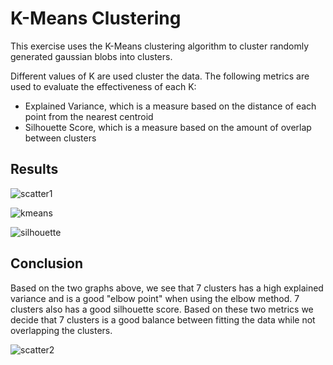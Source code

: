 # K-Means Clustering

This exercise uses the K-Means clustering algorithm to cluster randomly generated gaussian blobs into clusters.

Different values of K are used cluster the data. The following metrics are used to evaluate the effectiveness of each K:

 - Explained Variance, which is a measure based on the distance of each point from the nearest centroid
 - Silhouette Score, which is a measure based on the amount of overlap between clusters
 
## Results

![scatter1](https://github.com/iamshang1/Projects/blob/master/Basic_ML/Kmeans_Clustering/scatter1.png)

![kmeans](https://github.com/iamshang1/Projects/blob/master/Basic_ML/Kmeans_Clustering/kmeans.png)

![silhouette](https://github.com/iamshang1/Projects/blob/master/Basic_ML/Kmeans_Clustering/silhouette.png)

## Conclusion

Based on the two graphs above, we see that 7 clusters has a high explained variance and is a good "elbow point" when using the
elbow method. 7 clusters also has a good silhouette score. Based on these two metrics we decide that 7 clusters is a good balance between 
fitting the data while not overlapping the clusters.

![scatter2](https://github.com/iamshang1/Projects/blob/master/Basic_ML/Kmeans_Clustering/scatter2.png)